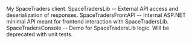 My SpaceTraders client.
SpaceTradersLib -- External API access and deserialization of responses.
SpaceTradersFrontAPI -- Internal ASP.NET minimal API meant for frontend interaction with SpaceTradersLib.
SpaceTradersConsole -- Demo for SpaceTradersLib logic. Will be deprecated with unit tests.
